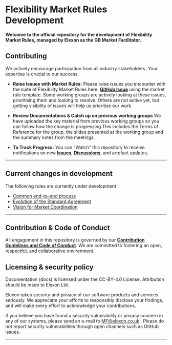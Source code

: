 # Flexibility Market Rules Development

**Welcome to the official  repository for the development of Flexibility Market Rules, managed by Elexon as the GB Market Facilitator.**


## Contributing

We actively encourage participation from all industry stakeholders. Your expertise is crucial to our success. 

*   **Raise Issues with Market Rules:** Please raise issues you encounter with the suite of Flexibility Market Rules here: **[GitHub Issue](https://github.com/mez-FMDA/MF.github.io/issues)** using the market rule template. Some working groups are actively looking at these issues, prioritising them and looking to resolve. Others are not active yet, but getting visibility of issues will help us prioritise our work.

*   **Review Documentations & Catch up on previous working groups** We have uploaded the key material from previous working groups so you can follow how the change is progressing.This includes the Terms of Reference for the group, the slides presented at the working group and the summary notes from the meetings.

*   **To Track Progress:** You can "Watch" this repository to receive notifications on new **[Issues](https://github.com/mez-FMDA/MF.github.io/issues)**, **[Discussions](https://github.com/elexon-data/Market-Facilitator/discussions)**, and artefact updates. 

---

## Current changes in development

The following rules are currently under development
* [Common end-to-end process](https://github.com/mez-FMDA/Market-Facilitator-FMAR/tree/main/docs/Market_Facilitator/Flexibiliy_Market_Rules_Development/Common_End_to_End_Process)
* [Evolution of the Standard Agreement](https://github.com/mez-FMDA/Market-Facilitator-FMAR/tree/main/docs/Market_Facilitator/Flexibiliy_Market_Rules_Development/Evolution_of_the_Standard_Agreement)
* [Vision for Market Coordination](https://github.com/mez-FMDA/Market-Facilitator-FMAR/tree/main/docs/Market_Facilitator/Flexibiliy_Market_Rules_Development/Vision_for_Market_Coordination)

---

## Contribution & Code of Conduct

All engagement in this repository is governed by our **[Contribution Guidelines and Code of Conduct](./CONTRIBUTING.md)**. We are committed to fostering an open, respectful, and collaborative environment.

## Licensing & security policy

Documentation (docs) is licensed under the CC-BY-4.0 License. Attribution should be made to Elexon Ltd.

Elexon takes security and privacy of our software products and services seriously. We appreciate your efforts to responsibly disclose your findings, and will make every effort to acknowledge your contributions.

If you believe you have found a security vulnerability or privacy concern in any of our systems, please send an e-mail to MF@elexon.co.uk . Please do not report security vulnerabilities through open channels such as GitHub issues.

---

